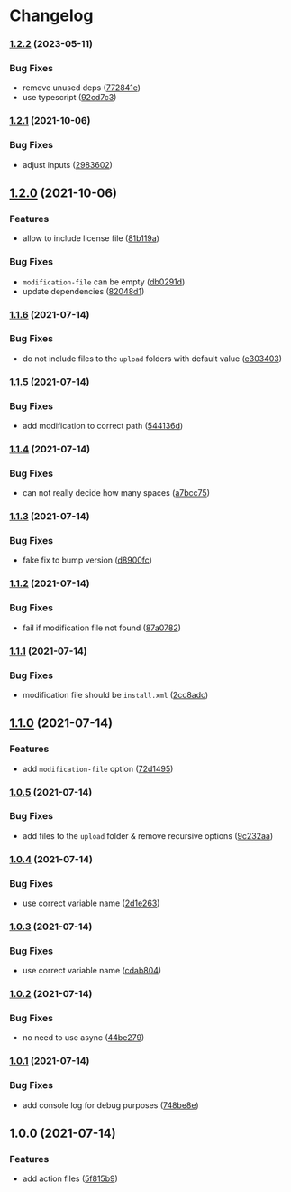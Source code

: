 # Changelog

### [1.2.2](https://www.github.com/brokeyourbike/prepare-opencart-module-action/compare/v1.2.1...v1.2.2) (2023-05-11)


### Bug Fixes

* remove unused deps ([772841e](https://www.github.com/brokeyourbike/prepare-opencart-module-action/commit/772841e31ef4206f6e3064a99d7738ccfc713de9))
* use typescript ([92cd7c3](https://www.github.com/brokeyourbike/prepare-opencart-module-action/commit/92cd7c3966a50254c4dfa8014f866a912aa341b6))

### [1.2.1](https://www.github.com/brokeyourbike/prepare-opencart-module-action/compare/v1.2.0...v1.2.1) (2021-10-06)


### Bug Fixes

* adjust inputs ([2983602](https://www.github.com/brokeyourbike/prepare-opencart-module-action/commit/29836023ca7b84d7e05dd36646d4c3b15a5c0897))

## [1.2.0](https://www.github.com/brokeyourbike/prepare-opencart-module-action/compare/v1.1.6...v1.2.0) (2021-10-06)


### Features

* allow to include license file ([81b119a](https://www.github.com/brokeyourbike/prepare-opencart-module-action/commit/81b119ae7f43ddd467deadbbb97af9b05b442c15))


### Bug Fixes

* `modification-file` can be empty ([db0291d](https://www.github.com/brokeyourbike/prepare-opencart-module-action/commit/db0291d851a78845903f2b8ffc7d6686c477cd42))
* update dependencies ([82048d1](https://www.github.com/brokeyourbike/prepare-opencart-module-action/commit/82048d1bdae615ca755e7fe75e0ca10b1e4e94a3))

### [1.1.6](https://www.github.com/brokeyourbike/prepare-opencart-module-action/compare/v1.1.5...v1.1.6) (2021-07-14)


### Bug Fixes

* do not include files to the `upload` folders with default value ([e303403](https://www.github.com/brokeyourbike/prepare-opencart-module-action/commit/e303403a8135a5c90d7459d153dfd5e537186062))

### [1.1.5](https://www.github.com/brokeyourbike/prepare-opencart-module-action/compare/v1.1.4...v1.1.5) (2021-07-14)


### Bug Fixes

* add modification to correct path ([544136d](https://www.github.com/brokeyourbike/prepare-opencart-module-action/commit/544136d0b1efd28efd0b02ec67069c46aa58d2ea))

### [1.1.4](https://www.github.com/brokeyourbike/prepare-opencart-module-action/compare/v1.1.3...v1.1.4) (2021-07-14)


### Bug Fixes

* can not really decide how many spaces ([a7bcc75](https://www.github.com/brokeyourbike/prepare-opencart-module-action/commit/a7bcc750ba10dcaea27645ecc4402eb555ff73af))

### [1.1.3](https://www.github.com/brokeyourbike/prepare-opencart-module-action/compare/v1.1.2...v1.1.3) (2021-07-14)


### Bug Fixes

* fake fix to bump version ([d8900fc](https://www.github.com/brokeyourbike/prepare-opencart-module-action/commit/d8900fc964ea62434098c965cb4b36c7f4a60063))

### [1.1.2](https://www.github.com/brokeyourbike/prepare-opencart-module-action/compare/v1.1.1...v1.1.2) (2021-07-14)


### Bug Fixes

* fail if modification file not found ([87a0782](https://www.github.com/brokeyourbike/prepare-opencart-module-action/commit/87a0782153fac8920f4bd9f2ec215a16a0158f18))

### [1.1.1](https://www.github.com/brokeyourbike/action-release-opencart-module/compare/v1.1.0...v1.1.1) (2021-07-14)


### Bug Fixes

* modification file should be `install.xml` ([2cc8adc](https://www.github.com/brokeyourbike/action-release-opencart-module/commit/2cc8adca50708b321304145a9e8bed75f1271ff9))

## [1.1.0](https://www.github.com/brokeyourbike/action-release-opencart-module/compare/v1.0.5...v1.1.0) (2021-07-14)


### Features

* add `modification-file` option ([72d1495](https://www.github.com/brokeyourbike/action-release-opencart-module/commit/72d1495e5e7d36e49bb02b752cf32714854b3749))

### [1.0.5](https://www.github.com/brokeyourbike/action-release-opencart-module/compare/v1.0.4...v1.0.5) (2021-07-14)


### Bug Fixes

* add files to the `upload` folder & remove recursive options ([9c232aa](https://www.github.com/brokeyourbike/action-release-opencart-module/commit/9c232aa21ddab6cb8d565e172346a94da6d4a13b))

### [1.0.4](https://www.github.com/brokeyourbike/action-release-opencart-module/compare/v1.0.3...v1.0.4) (2021-07-14)


### Bug Fixes

* use correct variable name ([2d1e263](https://www.github.com/brokeyourbike/action-release-opencart-module/commit/2d1e2639544413e80661964965e6bbb9c8e0c4d3))

### [1.0.3](https://www.github.com/brokeyourbike/action-release-opencart-module/compare/v1.0.2...v1.0.3) (2021-07-14)


### Bug Fixes

* use correct variable name ([cdab804](https://www.github.com/brokeyourbike/action-release-opencart-module/commit/cdab804539501fa907defb9d9dbf1b1be703e8fb))

### [1.0.2](https://www.github.com/brokeyourbike/action-release-opencart-module/compare/v1.0.1...v1.0.2) (2021-07-14)


### Bug Fixes

* no need to use async ([44be279](https://www.github.com/brokeyourbike/action-release-opencart-module/commit/44be279c44c136a3694306efd84b525ad4d33cb0))

### [1.0.1](https://www.github.com/brokeyourbike/action-release-opencart-module/compare/v1.0.0...v1.0.1) (2021-07-14)


### Bug Fixes

* add console log for debug purposes ([748be8e](https://www.github.com/brokeyourbike/action-release-opencart-module/commit/748be8ea154650f2f3f67695bbddb3691597e185))

## 1.0.0 (2021-07-14)


### Features

* add action files ([5f815b9](https://www.github.com/brokeyourbike/action-release-opencart-module/commit/5f815b91868a7c8d776e03652ea783ba110a72a9))
